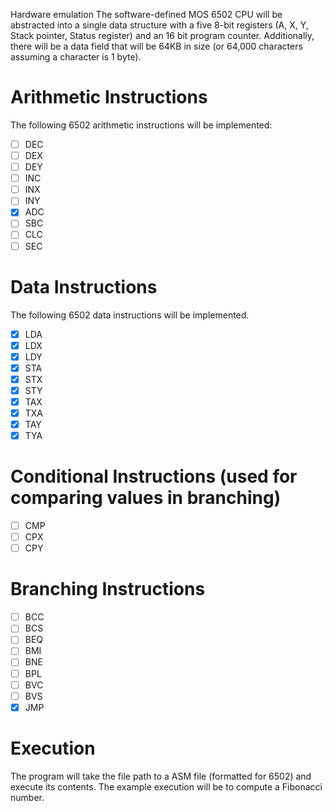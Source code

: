 Hardware emulation
The software-defined MOS 6502 CPU will be abstracted into a single data structure with a five 8-bit registers (A, X, Y, Stack pointer, Status register) and an 16 bit program counter. Additionally, there will be a data field that will be 64KB in size (or 64,000 characters assuming a character is 1 byte). 

# Arithmetic Instructions

The following 6502 arithmetic instructions will be implemented: 
- [ ] DEC
- [ ] DEX
- [ ] DEY
- [ ] INC
- [ ] INX
- [ ] INY
- [x] ADC
- [ ] SBC
- [ ] CLC
- [ ] SEC

# Data Instructions
The following 6502 data instructions will be implemented.  
- [x] LDA
- [x] LDX
- [x] LDY
- [x] STA
- [x] STX
- [x] STY
- [x] TAX
- [x] TXA
- [x] TAY
- [x] TYA

# Conditional Instructions (used for comparing values in branching)
- [ ] CMP
- [ ] CPX
- [ ] CPY

# Branching Instructions
- [ ] BCC
- [ ] BCS
- [ ] BEQ
- [ ] BMI
- [ ] BNE
- [ ] BPL
- [ ] BVC
- [ ] BVS
- [X] JMP

# Execution 
The program will take the file path to a ASM file (formatted for 6502) and execute its contents. The example execution will be to compute a Fibonacci number.
